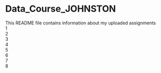 # Data_Course_JOHNSTON  
This README file contains information about my uploaded assignments  
1  
2  
3  
4  
5  
6  
7  
8  
